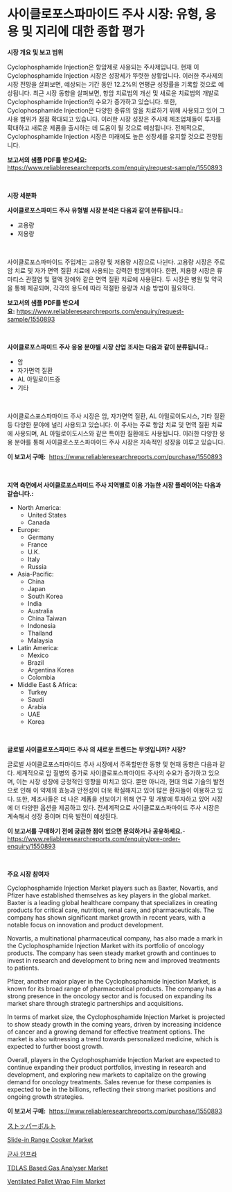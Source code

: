<p><h1>사이클로포스파마이드 주사 시장: 유형, 응용 및 지리에 대한 종합 평가</h1></p><p><strong>시장 개요 및 보고 범위</strong></p>
<p><p>Cyclophosphamide Injection은 항암제로 사용되는 주사제입니다. 현재 이 Cyclophosphamide Injection 시장은 성장세가 뚜렷한 상황입니다. 이러한 주사제의 시장 전망을 살펴보면, 예상되는 기간 동안 12.2%의 연평균 성장률을 기록할 것으로 예상됩니다. 최근 시장 동향을 살펴보면, 항암 치료법의 개선 및 새로운 치료법의 개발로 Cyclophosphamide Injection의 수요가 증가하고 있습니다. 또한, Cyclophosphamide Injection은 다양한 종류의 암을 치료하기 위해 사용되고 있어 그 사용 범위가 점점 확대되고 있습니다. 이러한 시장 성장은 주사제 제조업체들이 투자를 확대하고 새로운 제품을 출시하는 데 도움이 될 것으로 예상됩니다. 전체적으로, Cyclophosphamide Injection 시장은 미래에도 높은 성장세를 유지할 것으로 전망됩니다.</p></p>
<p><strong>보고서의 샘플 PDF를 받으세요:</strong> <a href="https://www.reliableresearchreports.com/enquiry/request-sample/1550893">https://www.reliableresearchreports.com/enquiry/request-sample/1550893</a></p>
<p>&nbsp;</p>
<p><strong>시장 세분화</strong></p>
<p><strong>사이클로포스파미드 주사 유형별 시장 분석은 다음과 같이 분류됩니다.:</strong></p>
<p><ul><li>고용량</li><li>저용량</li></ul></p>
<p>&nbsp;</p>
<p><p>사이클로포스파마이드 주입제는 고용량 및 저용량 시장으로 나뉜다. 고용량 시장은 주로 암 치료 및 자가 면역 질환 치료에 사용되는 강력한 항암제이다. 한편, 저용량 시장은 류마티스 관절염 및 혈액 장애와 같은 면역 질환 치료에 사용된다. 두 시장은 병원 및 약국을 통해 제공되며, 각각의 용도에 따라 적절한 용량과 시술 방법이 필요하다.</p></p>
<p><strong>보고서의 샘플 PDF를 받으세요:</strong>&nbsp;<a href="https://www.reliableresearchreports.com/enquiry/request-sample/1550893">https://www.reliableresearchreports.com/enquiry/request-sample/1550893</a></p>
<p>&nbsp;</p>
<p><strong> 사이클로포스파미드 주사 응용 분야별 시장 산업 조사는 다음과 같이 분류됩니다.:</strong></p>
<p><ul><li>암</li><li>자가면역 질환</li><li>AL 아밀로이드증</li><li>기타</li></ul></p>
<p>&nbsp;</p>
<p><p>사이클로스포스파마이드 주사 시장은 암, 자가면역 질환, AL 아밀로이도시스, 기타 질환 등 다양한 분야에 널리 사용되고 있습니다. 이 주사는 주로 항암 치료 및 면역 질환 치료에 사용되며, AL 아밀로이도시스와 같은 특이한 질환에도 사용됩니다. 이러한 다양한 응용 분야를 통해 사이클로스포스파마이드 주사 시장은 지속적인 성장을 이루고 있습니다.</p></p>
<p><strong>이 보고서 구매:</strong>&nbsp; <a href="https://www.reliableresearchreports.com/purchase/1550893">https://www.reliableresearchreports.com/purchase/1550893</a></p>
<p>&nbsp;</p>
<p><strong>지역 측면에서 사이클로포스파미드 주사 지역별로 이용 가능한 시장 플레이어는 다음과 같습니다.:</strong></p>
<p><ul>
    <li>
        North America:
        <ul>
            <li>United States</li>
            <li>Canada</li>
        </ul>
    </li>
    <li>
        Europe:
        <ul>
            <li>Germany</li>
            <li>France</li>
            <li>U.K.</li>
            <li>Italy</li>
            <li>Russia</li>
        </ul>
    </li>
    <li>
        Asia-Pacific:
        <ul>
            <li>China</li>
            <li>Japan</li>
            <li>South Korea</li>
            <li>India</li>
            <li>Australia</li>
            <li>China Taiwan</li>
            <li>Indonesia</li>
            <li>Thailand</li>
            <li>Malaysia</li>
        </ul>
    </li>
    <li>
        Latin America:
        <ul>
            <li>Mexico</li>
            <li>Brazil</li>
            <li>Argentina Korea</li>
            <li>Colombia</li>
        </ul>
    </li>
    <li>
        Middle East & Africa:
        <ul>
            <li>Turkey</li>
            <li>Saudi</li>
            <li>Arabia</li>
            <li>UAE</li>
            <li>Korea</li>
        </ul>
    </li>
    </ul></p>
<p>&nbsp;</p>
<p><strong>글로벌 사이클로포스파미드 주사 의 새로운 트렌드는 무엇입니까? 시장?</strong></p>
<p><p>글로벌 사이클로포스파마이드 주사 시장에서 주목할만한 동향 및 현재 동향은 다음과 같다. 세계적으로 암 질병의 증가로 사이클로포스파마이드 주사의 수요가 증가하고 있으며, 이는 시장 성장에 긍정적인 영향을 미치고 있다. 뿐만 아니라, 현대 의료 기술의 발전으로 인해 이 약제의 효능과 안전성이 더욱 확실해지고 있어 많은 환자들이 이용하고 있다. 또한, 제조사들은 더 나은 제품을 선보이기 위해 연구 및 개발에 투자하고 있어 시장에 더 다양한 옵션을 제공하고 있다. 전세계적으로 사이클로포스파마이드 주사 시장은 계속해서 성장 중이며 더욱 발전이 예상된다.</p></p>
<p><strong>이 보고서를 구매하기 전에 궁금한 점이 있으면 문의하거나 공유하세요.</strong>- <a href="https://www.reliableresearchreports.com/enquiry/pre-order-enquiry/1550893">https://www.reliableresearchreports.com/enquiry/pre-order-enquiry/1550893</a></p>
<p>&nbsp;</p>
<p><strong>주요 시장 참여자</strong></p>
<p><p>Cyclophosphamide Injection Market players such as Baxter, Novartis, and Pfizer have established themselves as key players in the global market. Baxter is a leading global healthcare company that specializes in creating products for critical care, nutrition, renal care, and pharmaceuticals. The company has shown significant market growth in recent years, with a notable focus on innovation and product development.</p><p>Novartis, a multinational pharmaceutical company, has also made a mark in the Cyclophosphamide Injection Market with its portfolio of oncology products. The company has seen steady market growth and continues to invest in research and development to bring new and improved treatments to patients.</p><p>Pfizer, another major player in the Cyclophosphamide Injection Market, is known for its broad range of pharmaceutical products. The company has a strong presence in the oncology sector and is focused on expanding its market share through strategic partnerships and acquisitions.</p><p>In terms of market size, the Cyclophosphamide Injection Market is projected to show steady growth in the coming years, driven by increasing incidence of cancer and a growing demand for effective treatment options. The market is also witnessing a trend towards personalized medicine, which is expected to further boost growth.</p><p>Overall, players in the Cyclophosphamide Injection Market are expected to continue expanding their product portfolios, investing in research and development, and exploring new markets to capitalize on the growing demand for oncology treatments. Sales revenue for these companies is expected to be in the billions, reflecting their strong market positions and ongoing growth strategies.</p></p>
<p><strong>이 보고서 구매:</strong>&nbsp;&nbsp;<a href="https://www.reliableresearchreports.com/purchase/1550893">https://www.reliableresearchreports.com/purchase/1550893</a></p>
<p><p><a href="https://github.com/ReyesKohler20231/Market-Research-Report-List-1/blob/main/42360907426.md">ストッパーボルト</a></p><p><a href="https://github.com/jhcraigie/Market-Research-Report-List-2/blob/main/slide-in-range-cooker-market.md">Slide-in Range Cooker Market</a></p><p><a href="https://github.com/royErdmtyan906778/Market-Research-Report-List-1/blob/main/67327966406.md">군사 인프라</a></p><p><a href="https://issuu.com/reportprime-2/docs/tdlas-based-gas-analyser-market-size-2030.pptx">TDLAS Based Gas Analyser Market</a></p><p><a href="https://issuu.com/reportprime-2/docs/ventilated-pallet-wrap-film-market-size-2030.pptx">Ventilated Pallet Wrap Film Market</a></p></p>

